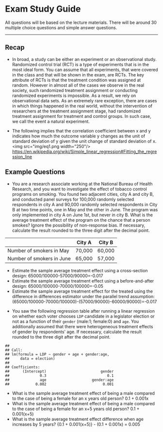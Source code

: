 # Exam Study Guide

All questions will be based on the lecture materials. There will be around 30  multiple choice questions and simple answer questions.

---
## Recap

* In broad, a study can be either an experiment or an observational study. Randomized control trial (RCT) is a type of experiments that is in the most ideal form. You can assume that all experiments, that were covered in the class and that will be shown in the exam, are RCTs. The key attribute of RCTs is that the treatment condition was assigned at random. However in almost all of the cases we observe in the real society, such randomized treatment assignment or conducting randomized experiments is impossible. As a result, we rely on observational data sets. As an extremely rare exception, there are cases in which things happened in the real world, without the intervention of researchers at the treatment assignment stage, had randomized treatment assignment for treatment and control groups. In such case, we call the event a natural experiment.

* The following implies that the correlation coefficient between x and y indicates how much the outcome variable y changes as the unit of standard deviation of y given the unit change of standard deviation of x.
<img src="img/eq1.png width="250"/>
https://en.wikipedia.org/wiki/Simple_linear_regression#Fitting_the_regression_line


## Example Questions

* You are a research associate working at the National Bureau of Health Research, and you want to investigate the effect of tobacco control programs on smoking. You found two adjacent cities, city A and city B, and conducted panel surveys for 100,000 randomly selected respondents in city A and 90,000 randomly selected respondents in City B at two time points, one in May and the other in June. The program was only implemented in city A on June 1st, but never in city B. What is the average treatment effect of the program on the chance that a person smokes? Ignore the possibility of non-response bias. If necessary, calculate the result rounded to the three digit after the decimal point.


|                           | City A | City B |
|---------------------------|--------|--------|
| Number of smokers in May  | 70,000 | 60,000 |
| Number of smokers in June | 65,000 | 57,000 |

  - Estimate the sample average treatment effect using a cross-section design: 65000/100000-57000/90000=-0.017
  - Estimate the sample average treatment effect using a before-and-after design: 65000/100000-70000/100000=-0.05
  - Estimate the sample average treatment effect for the treated using the difference in differences estimator under the parallel trend assumption: (65000/100000-70000/100000)-(57000/90000}-60000/90000)=-0.017


* You saw the following regression table after running a linear regression on whether each voter chooses `LDP` candidate in a legislator election or not as a function of their `gender` (male:1; female:0) and `age`. You additionally assumed that there were heterogeneous treatment effects of gender by respondents' age. If necessary, calculate the result rounded to the three digit after the decimal point.

```
##
## Call:
## lm(formula = LDP ~ gender + age + gender:age,
##     data = election)
##
## Coefficients:
##      (Intercept)                         gender
##              0.3                            0.1
##              age                     gender:age
##            0.002                          0.001
```

- What is the sample average treatment effect of being a male compared to the case of being a female for an x years old person? 0.1 + 0.001x
- What is the sample average treatment effect of being a male compared to the case of being a female for an x+5 years old person? 0.1 + 0.001(x+5)
- What is the sample average treatment effect difference when age increases by 5 years? {0.1 + 0.001(x+5)} - (0.1 + 0.001x) = 0.005
